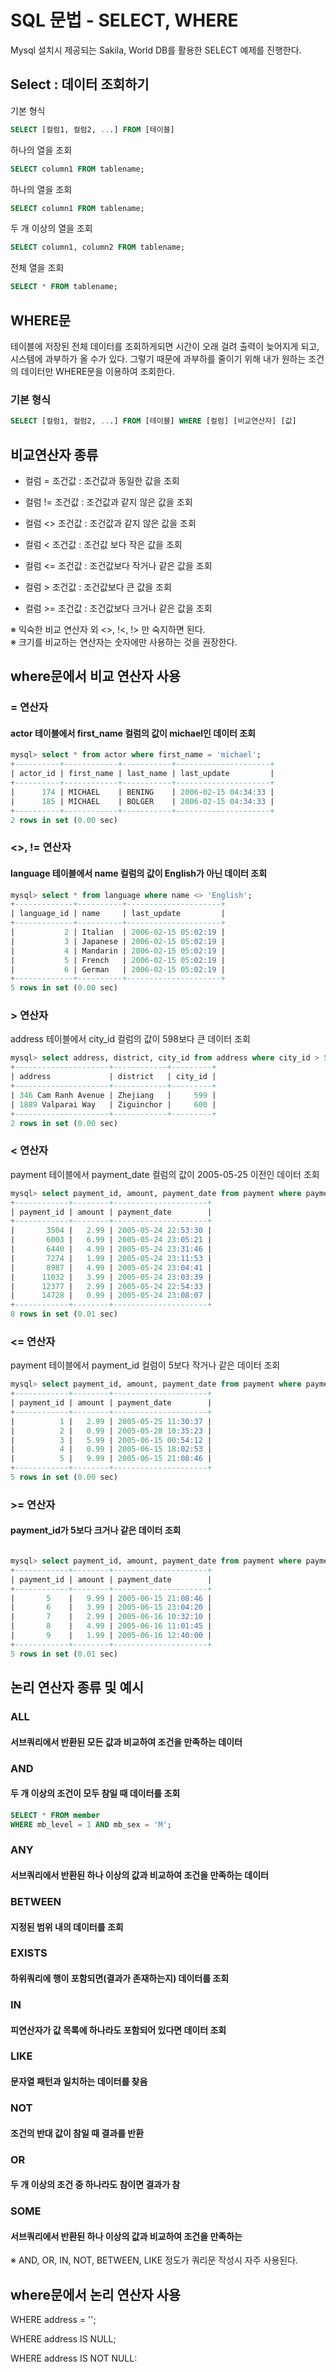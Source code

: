 # SQL 문법 - SELECT, WHERE

Mysql 설치시 제공되는 Sakila, World DB를 활용한 SELECT 예제를 진행한다.


## Select : 데이터 조회하기

기본 형식
``` sql
SELECT [컬럼1, 컬럼2, ...] FROM [테이블]
```

하나의 열을 조회
``` sql
SELECT column1 FROM tablename;
```

하나의 열을 조회
``` sql
SELECT column1 FROM tablename;
```

두 개 이상의 열을 조회
``` sql
SELECT column1, column2 FROM tablename;
```

전체 열을 조회
``` sql
SELECT * FROM tablename;
```



## WHERE문 

테이블에 저장된 전체 데이터를 조회하게되면 시간이 오래 걸려 출력이 늦어지게 되고, 시스템에 과부하가 올 수가 있다. 그렇기 때문에 과부하를 줄이기 위해 내가 원하는 조건의 데이터만 WHERE문을 이용하여 조회한다.

### 기본 형식

``` sql
SELECT [컬럼1, 컬럼2, ...] FROM [테이블] WHERE [컬럼] [비교연산자] [값]
```



## 비교연산자 종류 

* 컬럼 = 조건값 : 조건값과 동일한 값을 조회
* 컬럼 != 조건값 : 조건값과 같지 않은 값을 조회
* 컬럼 <> 조건값 : 조건값과 같지 않은 값을 조회

* 컬럼 < 조건값 : 조건값 보다 작은 값을 조회
* 컬럼 <= 조건값 : 조건값보다 작거나 같은 값을 조회

* 컬럼 > 조건값 : 조건값보다 큰 값을 조회
* 컬럼 >= 조건값 : 조건값보다 크거나 같은 값을 조회


※ 익숙한 비교 연산자 외 <>, !<, !> 만 숙지하면 된다.  
※ 크기를 비교하는 연산자는 숫자에만 사용하는 것을 권장한다.




## where문에서 비교 연산자 사용


### = 연산자

#### actor 테이블에서 first_name 컬럼의 값이 michael인 데이터 조회

``` sql 
mysql> select * from actor where first_name = 'michael';
+----------+------------+-----------+---------------------+
| actor_id | first_name | last_name | last_update         |
+----------+------------+-----------+---------------------+
|      174 | MICHAEL    | BENING    | 2006-02-15 04:34:33 |
|      185 | MICHAEL    | BOLGER    | 2006-02-15 04:34:33 |
+----------+------------+-----------+---------------------+
2 rows in set (0.00 sec)
```


### <>, != 연산자

#### language 테이블에서 name 컬럼의 값이 English가 아닌 데이터 조회

``` sql
mysql> select * from language where name <> 'English';
+-------------+----------+---------------------+
| language_id | name     | last_update         |
+-------------+----------+---------------------+
|           2 | Italian  | 2006-02-15 05:02:19 |
|           3 | Japanese | 2006-02-15 05:02:19 |
|           4 | Mandarin | 2006-02-15 05:02:19 |
|           5 | French   | 2006-02-15 05:02:19 |
|           6 | German   | 2006-02-15 05:02:19 |
+-------------+----------+---------------------+
5 rows in set (0.00 sec)
```



### > 연산자 
address 테이블에서 city_id 컬럼의 값이 598보다 큰 데이터 조회

``` sql
mysql> select address, district, city_id from address where city_id > 598;
+---------------------+------------+---------+
| address             | district   | city_id |
+---------------------+------------+---------+
| 346 Cam Ranh Avenue | Zhejiang   |     599 |
| 1889 Valparai Way   | Ziguinchor |     600 |
+---------------------+------------+---------+
2 rows in set (0.00 sec)
```


### < 연산자
payment 테이블에서 payment_date 컬럼의 값이 2005-05-25 이전인 데이터 조회

``` sql
mysql> select payment_id, amount, payment_date from payment where payment_date < '2005-05-25';
+------------+--------+---------------------+
| payment_id | amount | payment_date        |
+------------+--------+---------------------+
|       3504 |   2.99 | 2005-05-24 22:53:30 |
|       6003 |   6.99 | 2005-05-24 23:05:21 |
|       6440 |   4.99 | 2005-05-24 23:31:46 |
|       7274 |   1.99 | 2005-05-24 23:11:53 |
|       8987 |   4.99 | 2005-05-24 23:04:41 |
|      11032 |   3.99 | 2005-05-24 23:03:39 |
|      12377 |   2.99 | 2005-05-24 22:54:33 |
|      14728 |   0.99 | 2005-05-24 23:08:07 |
+------------+--------+---------------------+
8 rows in set (0.01 sec)
```


### <= 연산자
payment 테이블에서 payment_id 컬럼이 5보다 작거나 같은 데이터 조회

``` sql
mysql> select payment_id, amount, payment_date from payment where payment_id <= 5;
+------------+--------+---------------------+
| payment_id | amount | payment_date        |
+------------+--------+---------------------+
|          1 |   2.99 | 2005-05-25 11:30:37 |
|          2 |   0.99 | 2005-05-28 10:35:23 |
|          3 |   5.99 | 2005-06-15 00:54:12 |
|          4 |   0.99 | 2005-06-15 18:02:53 |
|          5 |   9.99 | 2005-06-15 21:08:46 |
+------------+--------+---------------------+
5 rows in set (0.00 sec)
```

### >= 연산자

#### payment_id가 5보다 크거나 같은 데이터 조회

``` sql

mysql> select payment_id, amount, payment_date from payment where payment_id >= 5;
+------------+--------+---------------------+
| payment_id | amount | payment_date        |
+------------+--------+---------------------+
|       5    |   9.99 | 2005-06-15 21:08:46 |
|       6    |   3.99 | 2005-06-15 23:04:20 |
|       7    |   2.99 | 2005-06-16 10:32:10 |
|       8    |   4.99 | 2005-06-16 11:01:45 |
|       9    |   1.99 | 2005-06-16 12:40:00 |
+------------+--------+---------------------+
5 rows in set (0.01 sec)

```



## 논리 연산자 종류 및 예시 

### ALL 
#### 서브쿼리에서 반환된 모든 값과 비교하여 조건을 만족하는 데이터





### AND 
#### 두 개 이상의 조건이 모두 참일 때 데이터를 조회
``` sql
SELECT * FROM member
WHERE mb_level = 1 AND mb_sex = 'M';
```




### ANY 
#### 서브쿼리에서 반환된 하나 이상의 값과 비교하여 조건을 만족하는 데이터

### BETWEEN 
#### 지정된 범위 내의 데이터를 조회

### EXISTS 
#### 하위쿼리에 행이 포함되면(결과가 존재하는지) 데이터를 조회

### IN 
#### 피연산자가 값 목록에 하나라도 포함되어 있다면 데이터 조회

### LIKE 
#### 문자열 패턴과 일치하는 데이터를 찾음

### NOT 
#### 조건의 반대 값이 참일 때 결과를 반환

### OR  
#### 두 개 이상의 조건 중 하나라도 참이면 결과가 참

### SOME 
#### 서브쿼리에서 반환된 하나 이상의 값과 비교하여 조건을 만족하는 

※ AND, OR, IN, NOT, BETWEEN, LIKE 정도가 쿼리문 작성시 자주 사용된다.





## where문에서 논리 연산자 사용





WHERE address = '';

WHERE address IS NULL;

WHERE address IS NOT NULL:












